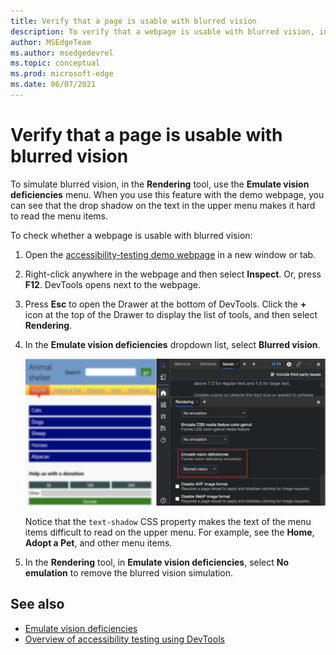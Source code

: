 ```yaml
---
title: Verify that a page is usable with blurred vision
description: To verify that a webpage is usable with blurred vision, in the Rendering tool, use the Emulate vision deficiencies dropdown list.
author: MSEdgeTeam
ms.author: msedgedevrel
ms.topic: conceptual
ms.prod: microsoft-edge
ms.date: 06/07/2021
---
```

# Verify that a page is usable with blurred vision

<!-- Rendering tool: Emulate vision deficiencies: Blurred vision -->

To simulate blurred vision, in the **Rendering** tool, use the **Emulate vision deficiencies** menu.  When you use this feature with the demo webpage, you can see that the drop shadow on the text in the upper menu makes it hard to read the menu items.

To check whether a webpage is usable with blurred vision:

1. Open the [accessibility-testing demo webpage](https://microsoftedge.github.io/Demos/devtools-a11y-testing/) in a new window or tab.

1. Right-click anywhere in the webpage and then select **Inspect**.  Or, press **F12**.  DevTools opens next to the webpage.

1. Press **Esc** to open the Drawer at the bottom of DevTools.  Click the **+** icon at the top of the Drawer to display the list of tools, and then select **Rendering**.

1. In the **Emulate vision deficiencies** dropdown list, select **Blurred vision**.

   ![Simulating a blurred page](./test-blurred-vision-images/a11y-testing-simulating-blur.png)

    Notice that the `text-shadow` CSS property makes the text of the menu items difficult to read on the upper menu. For example, see the **Home**, **Adopt a Pet**, and other menu items.

1. In the **Rendering** tool, in **Emulate vision deficiencies**, select **No emulation** to remove the blurred vision simulation.


<!-- ====================================================================== -->
## See also

*  [Emulate vision deficiencies](emulate-vision-deficiencies.md)
*  [Overview of accessibility testing using DevTools](accessibility-testing-in-devtools.md)
